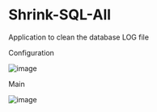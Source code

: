 # Shrink-SQL-All
Application to clean the database LOG file


Configuration

![image](https://github.com/user-attachments/assets/103005a1-6885-4f23-9004-bd9f3824044a)

Main

![image](https://github.com/user-attachments/assets/dbd34898-92e3-442e-95eb-8b5e5b60af52)
